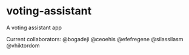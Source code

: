 # voting-assistant
A voting assistant app

Current collaborators:
@bogadeji
@ceoehis
@efefregene
@silassilasm
@vhiktordom

